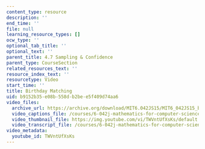 ```yaml
---
content_type: resource
description: ''
end_time: ''
file: null
learning_resource_types: []
ocw_type: ''
optional_tab_title: ''
optional_text: ''
parent_title: 4.7 Sampling & Confidence
parent_type: CourseSection
related_resources_text: ''
resource_index_text: ''
resourcetype: Video
start_time: ''
title: Birthday Matching
uid: b9152b35-e08b-558d-b2be-e5f409d74aa6
video_files:
  archive_url: https://archive.org/download/MIT6.042JS15/MIT6_042JS15_birthday_video_ipod.mp4
  video_captions_file: /courses/6-042j-mathematics-for-computer-science-spring-2015/477f9ebb5b3e559baa840ca80bcdb99e_TWVntUfXsKs.vtt
  video_thumbnail_file: https://img.youtube.com/vi/TWVntUfXsKs/default.jpg
  video_transcript_file: /courses/6-042j-mathematics-for-computer-science-spring-2015/f8ae4b8ae720ec1f5810dc5ddc738fc1_TWVntUfXsKs.pdf
video_metadata:
  youtube_id: TWVntUfXsKs
---
```

